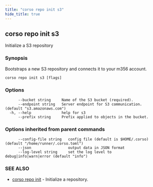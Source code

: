 ```yaml
---
title: "corso repo init s3"
hide_title: true
---
```

## corso repo init s3

Initialize a S3 repository

### Synopsis

Bootstraps a new S3 repository and connects it to your m356 account.

```
corso repo init s3 [flags]
```

### Options

```
      --bucket string     Name of the S3 bucket (required).
      --endpoint string   Server endpoint for S3 communication. (default "s3.amazonaws.com")
  -h, --help              help for s3
      --prefix string     Prefix applied to objects in the bucket.
```

### Options inherited from parent commands

```
      --config-file string   config file (default is $HOME/.corso) (default "/home/runner/.corso.toml")
      --json                 output data in JSON format
      --log-level string     set the log level to debug|info|warn|error (default "info")
```

### SEE ALSO

* [corso repo init](corso_repo_init.md)	 - Initialize a repository.

